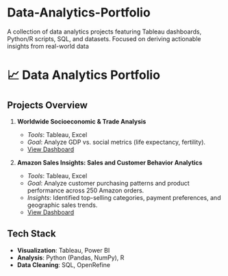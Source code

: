 # Data-Analytics-Portfolio
A collection of data analytics projects featuring Tableau dashboards, Python/R scripts, SQL, and datasets. Focused on deriving actionable insights from real-world data
# 📈 Data Analytics Portfolio  
## **Projects Overview**  
1. **Worldwide Socioeconomic & Trade Analysis**  
   - *Tools*: Tableau, Excel  
   - *Goal*: Analyze GDP vs. social metrics (life expectancy, fertility).  
   - [View Dashboard](https://public.tableau.com/authoring/WorldwideSocioeconomicTradeAnalysis/GlobalMapOverview/Worldwide%20Socioeconomic%20%26%20Trade%20Analysis#1)

2. **Amazon Sales Insights: Sales and Customer Behavior Analytics**
   - *Tools*: Tableau, Excel
   - *Goal*: Analyze customer purchasing patterns and product performance across 250 Amazon orders.
   - *Insights*: Identified top-selling categories, payment preferences, and geographic sales trends.
   - [View Dashboard](https://public.tableau.com/app/profile/fachrurrozi.rosyadi/viz/AmazonSalesInsightsSalesandCustomerBehaviorAnalytics/AmazonSalesInsightsSalesandCustomerBehaviorAnalytics)

## **Tech Stack**  
- **Visualization**: Tableau, Power BI  
- **Analysis**: Python (Pandas, NumPy), R  
- **Data Cleaning**: SQL, OpenRefine
